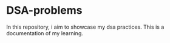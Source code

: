 # DSA-problems 
In this repository, i aim to showcase my dsa practices. This is a documentation of my learning.

